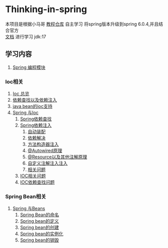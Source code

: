 # Thinking-in-spring
本项目是根据小马哥
[教程仓库](https://gitee.com/geektime-geekbang/geekbang-lessons)
自主学习 将spring版本升级到spring 6.0.4,并且结合官方   
[文档](https://docs.spring.io/spring-framework/docs/current/reference/html/) 进行学习
jdk:17  
## 学习内容

1. [Spring 编程模块](/learn-spring-dependency/SpringProgramingModel.md)  
### **Ioc相关**
1. [Ioc 总览](/learn-ioc/doc/iocOverview.md)
2. [依赖查找以及依赖注入](/learn-ioc/doc/di_lookup.md)
3. [java bean的ioc支持](/learn-ioc/doc/iocJavaBean.md)
4. [Spring 与Ioc](/learn-ioc/doc/SpringWithIoC.md)
   1. [Spring依赖查找](/learn-ioc/doc/springioc/SpringDL.md)
   2. [Spring依赖注入](/learn-ioc/doc/springioc/SpringDI.md)
      1. [自动装配](/learn-ioc/doc/springioc/springDI/autowired.md)
      2. [依赖解决](/learn-ioc/doc/springioc/springDI/dependencyResolve.md)
      3. [方法构造器注入](/learn-ioc/doc/springioc/springDI/setterAndConstructorDi.md)
      4. [@Autowired原理](/learn-ioc/doc/springioc/springDI/%40Autowired.md)
      5. [@Resource以及其他注解原理](/learn-ioc/doc/springioc/springDI/%40Resource.md)
      6. [自定义注解注入注入](/learn-ioc/doc/springioc/springDI/customAnnotation.md)
      7. [相关问题](/learn-ioc/doc/springioc/springDI/springDIQuestion.md)
   3. [IOC相关问题](/learn-ioc/doc/springioc/SpringIOCQuestions.md)
   4. [IOC依赖查找问题](/learn-ioc/doc/springioc/SpringDLQuestions.md)

### **Spring Bean相关**
1. [Spring 与Beans](/learn-spring-beans/doc/SpringBeans.md)
   1. [Spring Bean的命名](/learn-spring-beans/doc/bean_lifecyle/SpringBeanNaming.md)
   2. [Spring bean的定义](/learn-spring-beans/doc/bean_lifecyle/SpringBeansDefinition.md)
   3. [Spring bean的创建](/learn-spring-beans/doc/bean_lifecyle/SpringBeansCreateAndRegister.md)
   4. [Spring bean的实例化](/learn-spring-beans/doc/bean_lifecyle/SpringBeansInstantiation.md)
   5. [Spring bean的销毁](/learn-spring-beans/doc/bean_lifecyle/SpringBeansDestory.md)